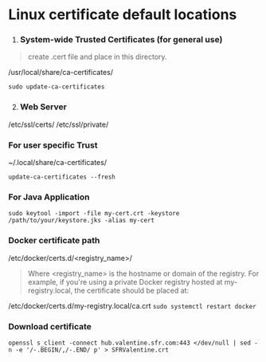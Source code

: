 # Linux certificate default locations

1. ### System-wide Trusted Certificates (for general use)
> create .cert file and place in this directory.
> 
/usr/local/share/ca-certificates/

`sudo update-ca-certificates`


2. ### Web Server
/etc/ssl/certs/
/etc/ssl/private/

### For user specific Trust

~/.local/share/ca-certificates/

`update-ca-certificates --fresh`

### For Java Application

`sudo keytool -import -file my-cert.crt -keystore /path/to/your/keystore.jks -alias my-cert`

### Docker certificate path
/etc/docker/certs.d/<registry_name>/

> Where <registry_name> is the hostname or domain of the registry. For example,
if you're using a private Docker registry hosted at my-registry.local, the certificate should be placed at:

/etc/docker/certs.d/my-registry.local/ca.crt
`sudo systemctl restart docker`

### Download certificate
`openssl s_client -connect hub.valentine.sfr.com:443 </dev/null | sed -n -e '/-.BEGIN/,/-.END/ p' > SFRValentine.crt`

